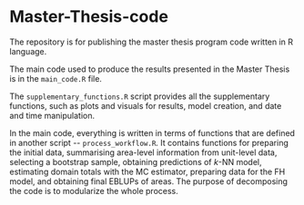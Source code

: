 # Master-Thesis-code
The repository is for publishing the master thesis program code written in R language.

The main code used to produce the results presented in the Master Thesis is in the `main_code.R` file.

The `supplementary_functions.R` script provides all the supplementary functions, such as plots and visuals for results, 
model creation, and date and time manipulation.

In the main code, everything is written in terms of functions that are defined in another script -- `process_workflow.R`.
It contains functions for preparing the initial data, summarising area-level information from unit-level data, 
selecting a bootstrap sample, obtaining predictions of $k$-NN model, estimating domain totals with the MC estimator, 
preparing data for the FH model, and obtaining final EBLUPs of areas.
The purpose of decomposing the code is to modularize the whole process.
